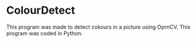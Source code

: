 # ColourDetect
This program was made to detect cokours in a picture using OprnCV. 
This program was coded in Python. 
